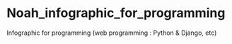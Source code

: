 # Noah_infographic_for_programming
Infographic for programming (web programming : Python &amp; Django, etc)
